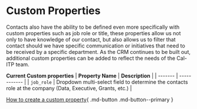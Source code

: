 # Custom Properties

Contacts also have the ability to be defined even more specifically with custom properties such as job role or title, these properties allow us not only to have knowledge of our contact, but also allows us to filter that contact should we have specific communication or initiatives that need to be received by a specific department. As the CRM continues to be built out, additional custom properties can be added to reflect the needs of the Cal-ITP team.

**Current Custom properties**
| **Property Name** | **Description** |
| ------- | ------------ |
| `job_role` | Dropdown multi-select field to determine the contacts role at the company (Data, Executive, Grants, etc.) |

[How to create a custom property](docs.calitp.org){ .md-button .md-button--primary }
